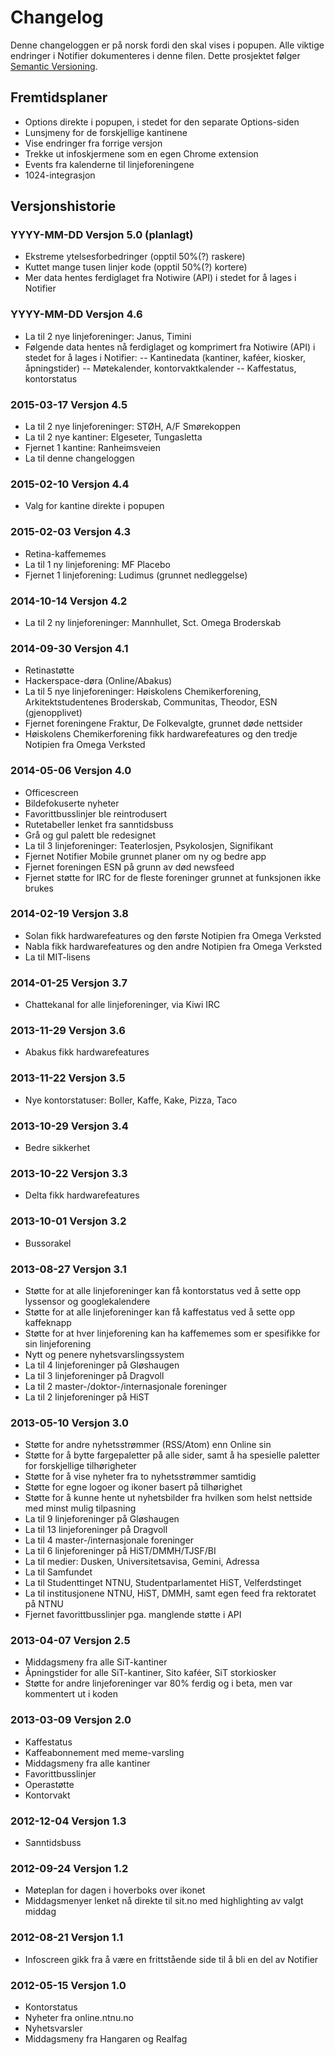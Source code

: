 # Changelog
Denne changeloggen er på norsk fordi den skal vises i popupen.
Alle viktige endringer i Notifier dokumenteres i denne filen.
Dette prosjektet følger [Semantic Versioning](http://semver.org/).

## Fremtidsplaner
- Options direkte i popupen, i stedet for den separate Options-siden
- Lunsjmeny for de forskjellige kantinene
- Vise endringer fra forrige versjon
- Trekke ut infoskjermene som en egen Chrome extension
- Events fra kalenderne til linjeforeningene
- 1024-integrasjon

## Versjonshistorie

### YYYY-MM-DD Versjon 5.0 (planlagt)
- Ekstreme ytelsesforbedringer (opptil 50%(?) raskere)
- Kuttet mange tusen linjer kode (opptil 50%(?) kortere)
- Mer data hentes ferdiglaget fra Notiwire (API) i stedet for å lages i Notifier

### YYYY-MM-DD Versjon 4.6
- La til 2 nye linjeforeninger: Janus, Timini
- Følgende data hentes nå ferdiglaget og komprimert fra Notiwire (API) i stedet for å lages i Notifier:
-- Kantinedata (kantiner, kaféer, kiosker, åpningstider)
-- Møtekalender, kontorvaktkalender
-- Kaffestatus, kontorstatus

### 2015-03-17 Versjon 4.5
- La til 2 nye linjeforeninger: STØH, A/F Smørekoppen
- La til 2 nye kantiner: Elgeseter, Tungasletta
- Fjernet 1 kantine: Ranheimsveien
- La til denne changeloggen

### 2015-02-10 Versjon 4.4
- Valg for kantine direkte i popupen

### 2015-02-03 Versjon 4.3
- Retina-kaffememes
- La til 1 ny linjeforening: MF Placebo
- Fjernet 1 linjeforening: Ludimus (grunnet nedleggelse)

### 2014-10-14 Versjon 4.2
- La til 2 ny linjeforeninger: Mannhullet, Sct. Omega Broderskab

### 2014-09-30 Versjon 4.1
- Retinastøtte
- Hackerspace-døra (Online/Abakus)
- La til 5 nye linjeforeninger: Høiskolens Chemikerforening, Arkitektstudentenes Broderskab, Communitas, Theodor, ESN (gjenopplivet)
- Fjernet foreningene Fraktur, De Folkevalgte, grunnet døde nettsider
- Høiskolens Chemikerforening fikk hardwarefeatures og den tredje Notipien fra Omega Verksted

### 2014-05-06 Versjon 4.0
- Officescreen
- Bildefokuserte nyheter
- Favorittbusslinjer ble reintrodusert
- Rutetabeller lenket fra sanntidsbuss
- Grå og gul palett ble redesignet
- La til 3 linjeforeninger: Teaterlosjen, Psykolosjen, Signifikant
- Fjernet Notifier Mobile grunnet planer om ny og bedre app
- Fjernet foreningen ESN på grunn av død newsfeed
- Fjernet støtte for IRC for de fleste foreninger grunnet at funksjonen ikke brukes

### 2014-02-19 Versjon 3.8
- Solan fikk hardwarefeatures og den første Notipien fra Omega Verksted
- Nabla fikk hardwarefeatures og den andre Notipien fra Omega Verksted
- La til MIT-lisens

### 2014-01-25 Versjon 3.7
- Chattekanal for alle linjeforeninger, via Kiwi IRC

### 2013-11-29 Versjon 3.6
- Abakus fikk hardwarefeatures

### 2013-11-22 Versjon 3.5
- Nye kontorstatuser: Boller, Kaffe, Kake, Pizza, Taco

### 2013-10-29 Versjon 3.4
- Bedre sikkerhet

### 2013-10-22 Versjon 3.3
- Delta fikk hardwarefeatures

### 2013-10-01 Versjon 3.2
- Bussorakel

### 2013-08-27 Versjon 3.1
- Støtte for at alle linjeforeninger kan få kontorstatus ved å sette opp lyssensor og googlekalendere
- Støtte for at alle linjeforeninger kan få kaffestatus ved å sette opp kaffeknapp
- Støtte for at hver linjeforening kan ha kaffememes som er spesifikke for sin linjeforening
- Nytt og penere nyhetsvarslingssystem
- La til 4 linjeforeninger på Gløshaugen
- La til 3 linjeforeninger på Dragvoll
- La til 2 master-/doktor-/internasjonale foreninger
- La til 2 linjeforeninger på HiST

### 2013-05-10 Versjon 3.0
- Støtte for andre nyhetsstrømmer (RSS/Atom) enn Online sin
- Støtte for å bytte fargepaletter på alle sider, samt å ha spesielle paletter for forskjellige tilhørigheter
- Støtte for å vise nyheter fra to nyhetsstrømmer samtidig
- Støtte for egne logoer og ikoner basert på tilhørighet
- Støtte for å kunne hente ut nyhetsbilder fra hvilken som helst nettside med minst mulig tilpasning
- La til 9 linjeforeninger på Gløshaugen
- La til 13 linjeforeninger på Dragvoll
- La til 4 master-/internasjonale foreninger
- La til 6 linjeforeninger på HiST/DMMH/TJSF/BI
- La til medier: Dusken, Universitetsavisa, Gemini, Adressa
- La til Samfundet
- La til Studenttinget NTNU, Studentparlamentet HiST, Velferdstinget
- La til institusjonene NTNU, HiST, DMMH, samt egen feed fra rektoratet på NTNU
- Fjernet favorittbusslinjer pga. manglende støtte i API

### 2013-04-07 Versjon 2.5
- Middagsmeny fra alle SiT-kantiner
- Åpningstider for alle SiT-kantiner, Sito kaféer, SiT storkiosker
- Støtte for andre linjeforeninger var 80% ferdig og i beta, men var kommentert ut i koden

### 2013-03-09 Versjon 2.0
- Kaffestatus
- Kaffeabonnement med meme-varsling
- Middagsmeny fra alle kantiner
- Favorittbusslinjer
- Operastøtte
- Kontorvakt

### 2012-12-04 Versjon 1.3
- Sanntidsbuss

### 2012-09-24 Versjon 1.2
- Møteplan for dagen i hoverboks over ikonet
- Middagsmenyer lenket nå direkte til sit.no med highlighting av valgt middag

### 2012-08-21 Versjon 1.1
- Infoscreen gikk fra å være en frittstående side til å bli en del av Notifier

### 2012-05-15 Versjon 1.0
- Kontorstatus
- Nyheter fra online.ntnu.no
- Nyhetsvarsler
- Middagsmeny fra Hangaren og Realfag
